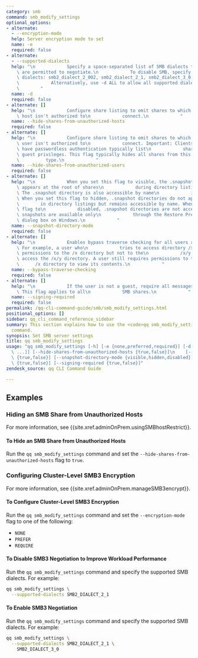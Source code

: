 ```yaml
---
category: smb
command: smb_modify_settings
optional_options:
- alternate:
  - --encryption-mode
  help: Server encryption mode to set
  name: -e
  required: false
- alternate:
  - --supported-dialects
  help: "\n            Specify a space-separated list of SMB dialects that clients\
    \ are permitted to negotiate.\n            To disable SMB, specify -d \"\". Available\
    \ dialects: smb2_dialect_2_002, smb2_dialect_2_1, smb2_dialect_3_0, smb2_dialect_3_11.\n\
    \            Alternatively, use -d ALL to allow all supported dialects.\n    \
    \        "
  name: -d
  required: false
- alternate: []
  help: "\n            Configure share listing to omit shares to which the requesting\
    \ host isn't authorized to\n            connect.\n            "
  name: --hide-shares-from-unauthorized-hosts
  required: false
- alternate: []
  help: "\n            Configure share listing to omit shares to which the requesting\
    \ user isn't authorized to\n            connect. Important: Clients which don't\
    \ have passwordless authentication typically list\n            shares by using\
    \ guest privileges. This flag typically hides all shares from this client\n  \
    \          type.\n            "
  name: --hide-shares-from-unauthorized-users
  required: false
- alternate: []
  help: "\n            When you set this flag to visible, the .snapshot directory\
    \ appears at the root of shares\n            during directory listing operations.\
    \ The .snapshot directory is also accessible by name\n            in any directory.\
    \ When you set this flag to hidden, .snapshot directories do not appear\n    \
    \        in directory listings but remains accessible by name. When you set this\
    \ flag to\n            disabled, .snapshot directories are not accessible and\
    \ snapshots are available only\n            through the Restore Previous Versions\
    \ dialog box on Windows.\n            "
  name: --snapshot-directory-mode
  required: false
- alternate: []
  help: "\n            Enables bypass traverse checking for all users and directories.\
    \ For example, a user who\n            tries to access directory /x/y and has\
    \ permissions to the /x directory but not to the\n            /x/y directory can\
    \ access the /x/y directory. A user still requires permissions to the\n      \
    \      /x directory to view its contents.\n            "
  name: --bypass-traverse-checking
  required: false
- alternate: []
  help: "\n            If the user is not a guest, require all messages to be signed.\
    \ This flag applies to all\n            SMB shares.\n            "
  name: --signing-required
  required: false
permalink: /qq-cli-command-guide/smb/smb_modify_settings.html
positional_options: []
sidebar: qq_cli_command_reference_sidebar
summary: This section explains how to use the <code>qq smb_modify_settings</code>
  command.
synopsis: Set SMB server settings
title: qq smb_modify_settings
usage: "qq smb_modify_settings [-h] [-e {none,preferred,required}] [-d dialect_1 [dialect_2\
  \ ...]] [--hide-shares-from-unauthorized-hosts {true,false}]\n    [--hide-shares-from-unauthorized-users\
  \ {true,false}] [--snapshot-directory-mode {visible,hidden,disabled}]\n    [--bypass-traverse-checking\
  \ {true,false}] [--signing-required {true,false}]"
zendesk_source: qq CLI Command Guide

---
```

## Examples

### Hiding an SMB Share from Unauthorized Hosts
For more information, see {{site.xref.adminOnPrem.usingSMBhostRestrict}}.

#### To Hide an SMB Share from Unauthorized Hosts
Run the `qq smb_modify_settings` command and set the `--hide-shares-from-unauthorized-hosts` flag to `true`.


### Configuring Cluster-Level SMB3 Encryption
For more information, see {{site.xref.adminOnPrem.manageSMB3encrypt}}.

#### To Configure Cluster-Level SMB3 Encryption
Run the `qq smb_modify_settings` command and set the `--encryption-mode` flag to one of the following:

* `NONE`
* `PREFER`
* `REQUIRE`

#### To Disable SMB3 Negotiation to Improve Workload Performance
Run the `qq smb_modify_settings` command and specify the supported SMB dialects. For example:

```bash
qq smb_modify_settings \
  --supported-dialects SMB2_DIALECT_2_1
```

#### To Enable SMB3 Negotiation
Run the `qq smb_modify_settings` command and specify the supported SMB dialects. For example:

```bash
qq smb_modify_settings \
  --supported-dialects SMB2_DIALECT_2_1 \
    SMB2_DIALECT_3_0
```
